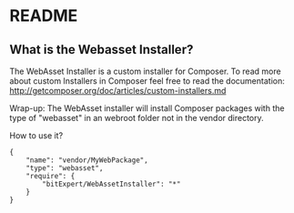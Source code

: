 README
======

What is the Webasset Installer?
----------------

The WebAsset Installer is a custom installer for Composer. To read more about
custom Installers in Composer feel free to read the documentation:
http://getcomposer.org/doc/articles/custom-installers.md

Wrap-up: The WebAsset installer will install Composer packages with the type of
"webasset" in an webroot folder not in the vendor directory.

How to use it?

	{
		"name": "vendor/MyWebPackage",
		"type": "webasset",
		"require": {
			"bitExpert/WebAssetInstaller": "*"
		}
	}

